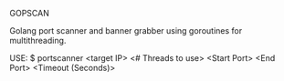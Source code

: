GOPSCAN

Golang port scanner and banner grabber using goroutines for multithreading.

USE: $ portscanner \<target IP> \<# Threads to use> \<Start Port> \<End Port> \<Timeout (Seconds)>

